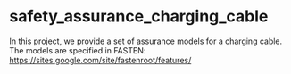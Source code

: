 # safety_assurance_charging_cable
In this project, we provide a set of assurance models for a charging cable. The models are specified in FASTEN: https://sites.google.com/site/fastenroot/features/
